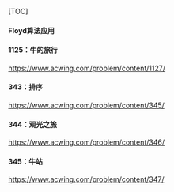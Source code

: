 [TOC]

#### Floyd算法应用



#### 1125：牛的旅行

https://www.acwing.com/problem/content/1127/





#### 343：排序

https://www.acwing.com/problem/content/345/









#### 344：观光之旅

https://www.acwing.com/problem/content/346/







#### 345：牛站

https://www.acwing.com/problem/content/347/







